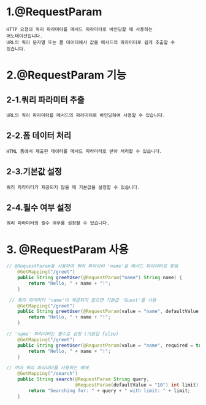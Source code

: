 # 1.@RequestParam
    HTTP 요청의 쿼리 파라미터를 메서드 파라미터로 바인딩할 때 사용하는 
    애노테이션입니다.
    URL의 쿼리 문자열 또는 폼 데이터에서 값을 메서드의 파라미터로 쉽게 추출할 수 
    있습니다.

# 2.@RequestParam 기능
## 2-1.쿼리 파라미터 추출
    URL의 쿼리 파라미터를 메서드의 파라미터로 바인딩하여 사용할 수 있습니다.

## 2-2.폼 데이터 처리
    HTML 폼에서 제출된 데이터를 메서드 파라미터로 받아 처리할 수 있습니다.

## 2-3.기본값 설정
    쿼리 파라미터가 제공되지 않을 때 기본값을 설정할 수 있습니다.

## 2-4.필수 여부 설정
    쿼리 파라미터의 필수 여부를 설정할 수 있습니다.


# 3. @RequestParam 사용
```java
// @RequestParam을 사용하여 쿼리 파라미터 'name'을 메서드 파라미터로 받음
    @GetMapping("/greet")
    public String greetUser(@RequestParam("name") String name) {
        return "Hello, " + name + "!";
    }
```


```java
 // 쿼리 파라미터 'name'이 제공되지 않으면 기본값 'Guest'를 사용
    @GetMapping("/greet")
    public String greetUser(@RequestParam(value = "name", defaultValue = "Guest") String name) {
        return "Hello, " + name + "!";
    }
```


```java
// 'name' 파라미터는 필수로 설정 (기본값 false)
    @GetMapping("/greet")
    public String greetUser(@RequestParam(value = "name", required = true) String name) {
        return "Hello, " + name + "!";
    }
```


```java
// 여러 쿼리 파라미터를 사용하는 예제
    @GetMapping("/search")
    public String search(@RequestParam String query, 
                         @RequestParam(defaultValue = "10") int limit) {
        return "Searching for: " + query + " with limit: " + limit;
    }
```